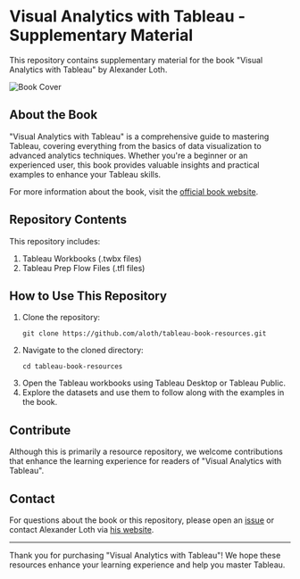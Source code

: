 # Visual Analytics with Tableau - Supplementary Material

This repository contains supplementary material for the book "Visual Analytics with Tableau" by Alexander Loth.

![Book Cover](https://alexloth.com/wp-content/uploads/2021/05/3d-hard-1024x944.png)

## About the Book

"Visual Analytics with Tableau" is a comprehensive guide to mastering Tableau, covering everything from the basics of data visualization to advanced analytics techniques. Whether you're a beginner or an experienced user, this book provides valuable insights and practical examples to enhance your Tableau skills.

For more information about the book, visit the [official book website](https://alexloth.com/tableau-book).

## Repository Contents

This repository includes:

1. Tableau Workbooks (.twbx files)
2. Tableau Prep Flow Files (.tfl files)

## How to Use This Repository

1. Clone the repository:
   ```
   git clone https://github.com/aloth/tableau-book-resources.git
   ```
2. Navigate to the cloned directory:
   ```
   cd tableau-book-resources
   ```
3. Open the Tableau workbooks using Tableau Desktop or Tableau Public.
4. Explore the datasets and use them to follow along with the examples in the book.

## Contribute
Although this is primarily a resource repository, we welcome contributions that enhance the learning experience for readers of "Visual Analytics with Tableau".

## Contact

For questions about the book or this repository, please open an [issue](https://github.com/aloth/tableau-book-resources/issues) or contact Alexander Loth via [his website](https://alexloth.com).

---

Thank you for purchasing "Visual Analytics with Tableau"! We hope these resources enhance your learning experience and help you master Tableau.
